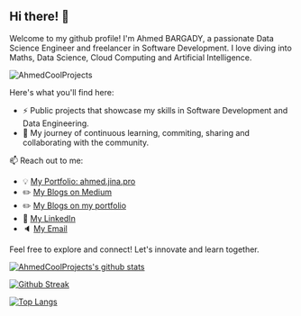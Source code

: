 ## Hi there! 👋



Welcome to my github profile! I'm Ahmed BARGADY, a passionate Data Science Engineer and freelancer in Software Development. I love diving into Maths, Data Science, Cloud Computing and Artificial Intelligence.

<p align="left"> <img src="https://komarev.com/ghpvc/?username=AhmedCoolProjects&label=Profile%20views&color=0e75b6&style=flat-square" alt="AhmedCoolProjects" /> </p>

Here's what you'll find here:
- ⚡ Public projects that showcase my skills in Software Development and Data Engineering.
- 🌱 My journey of continuous learning, commiting, sharing and collaborating with the community.

📫 Reach out to me:
  - 💡 [My Portfolio: ahmed.jina.pro](https://ahmed.jina.pro)
  - ✏️ [My Blogs on Medium](https://medium.com/@bargadyahmed)
  - ✏️ [My Blogs on my portfolio](https://ahmed.jina.pro/blog)
  - 🏢 [My LinkedIn](https://www.linkedin.com/in/ahmed-bargady/)
  - 🔈 [My Email](mailto:ahmed.bargady@outlook.com)

Feel free to explore and connect! Let's innovate and learn together.


[![AhmedCoolProjects's github stats](https://github-readme-stats.vercel.app/api?username=AhmedCoolProjects&count_private=true&show_icons=true&theme=gruvbox&hide_rank=false)](https://github.com/anuraghazra/github-readme-stats)

[![Github Streak](https://github-readme-streak-stats.herokuapp.com/?user=AhmedCoolProjects&theme=dark&background=000000)](https://git.io/streak-stats)

[![Top Langs](https://github-readme-stats.vercel.app/api/top-langs/?username=AhmedCoolProjects&layout=compact&theme=vision-friendly-dark)](https://github.com/anuraghazra/github-readme-stats)

